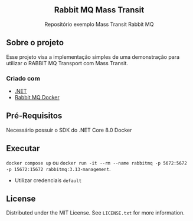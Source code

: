 <div id="top"></div>
<br />
  <h2 align="center">Rabbit MQ Mass Transit</h2>

  <p align="center">
    Repositório exemplo Mass Transit Rabbit MQ
  </p>
</div>

## Sobre o projeto

Esse projeto visa a implementação simples de uma demonstração para utilizar o RABBIT MQ Transport com Mass Transit. 

### Criado com

* [.NET](https://dotnet.microsoft.com/download/dotnet/8.0)
* [Rabbit MQ Docker](https://www.rabbitmq.com/docs/download)


## Pré-Requisitos

Necessário possuir o SDK do .NET Core 8.0
Docker 

## Executar

```docker compose up``` ou ```docker run -it --rm --name rabbitmq -p 5672:5672 -p 15672:15672 rabbitmq:3.13-management```. 
- Utilizar credenciais ```default```

<!-- LICENSE -->
## License

Distributed under the MIT License. See `LICENSE.txt` for more information.
